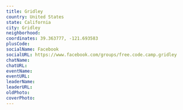```yaml
---
title: Gridley
country: United States
state: California
city: Gridley
neighborhood: 
coordinates: 39.363777, -121.693583
plusCode:
socialName: Facebook
socialURL: https://www.facebook.com/groups/free.code.camp.gridley
chatName:
chatURL:
eventName:
eventURL:
leaderName:
leaderURL:
oldPhoto: 
coverPhoto:
---
```


